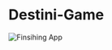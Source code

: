 # Destini-Game
![Finsihing App](https://github.com/samialariki/Destini-Game/assets/66046231/d2ca0ff1-41ab-4517-b305-6594b015b287)

